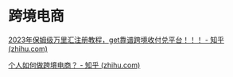 # 跨境电商

[2023年保姆级万里汇注册教程，get靠谱跨境收付兑平台！！！ - 知乎 (zhihu.com)](https://zhuanlan.zhihu.com/p/608815590)

[个人如何做跨境电商？ - 知乎 (zhihu.com)](https://www.zhihu.com/question/26070928/answer/3091050749)
